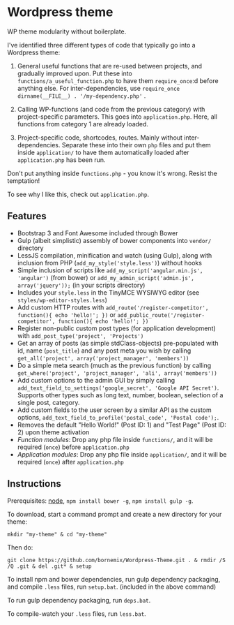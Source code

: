 Wordpress theme
===============

WP theme modularity without boilerplate.

I've identified three different types of code that typically go into a Wordpress theme:

1. General useful functions that are re-used between projects, and gradually improved upon. Put these into `functions/a_useful_function.php` to have them `require_once`:d before anything else. For inter-dependencies, use `require_once dirname(__FILE__) . '/my-dependency.php'` .

2. Calling WP-functions (and code from the previous category) with project-specific parameters. This goes into `application.php`. Here, all functions from category 1 are already loaded.

3. Project-specific code, shortcodes, routes. Mainly without inter-dependencies. Separate these into their own `php` files and put them inside `application/` to have them automatically loaded after `application.php` has been run.

Don't put anything inside `functions.php` - you know it's wrong. Resist the temptation!

To see why I like this, check out `application.php`.

Features
--------

* Bootstrap 3 and Font Awesome included through Bower
* Gulp (albeit simplistic) assembly of bower components into `vendor/` directory
* LessJS compilation, minification and watch (using Gulp), along with inclusion from PHP (`add_my_style('style.less')`) without hooks
* Simple inclusion of scripts like `add_my_script('angular.min.js', 'angular')` (from bower) or `add_my_admin_script('admin.js', array('jquery'));` (in your scripts directory)
* Includes your `style.less` in the TinyMCE WYSIWYG editor (see `styles/wp-editor-styles.less`)
* Add custom HTTP routes with `add_route('/register-competitor', function(){ echo 'hello!'; })` or `add_public_route('/register-competitor', function(){ echo 'hello!'; })`
* Register non-public custom post types (for application development) with `add_post_type('project', 'Projects')`
* Get an array of posts (as simple stdClass-objects) pre-populated with id, name (`post_title`) and any post meta you wish by calling `get_all('project', array('project_manager', 'members'))`
* Do a simple meta search (much as the previous function) by calling `get_where('project', 'project_manager', 'ali', array('members'))`
* Add custom options to the admin GUI by simply calling `add_text_field_to_settings('google_secret', 'Google API Secret')`. Supports other types such as long text, number, boolean, selection of a single post, category.
* Add custom fields to the user screen by a similar API as the custom options, `add_text_field_to_profile('postal_code', 'Postal code');`.
* Removes the default "Hello World!" (Post ID: 1) and "Test Page" (Post ID: 2) upon theme activation
* *Function modules*: Drop any php file inside `functions/`, and it will be required (`once`) before `application.php`
* *Application modules*: Drop any php file inside `application/`, and it will be required (`once`) after `application.php`

Instructions
------------

Prerequisites: [node](https://nodejs.org/), `npm install bower -g`, `npm install gulp -g`.

To download, start a command prompt and create a new directory for your theme:

```
mkdir "my-theme" & cd "my-theme"
```

Then do:

```
git clone https://github.com/bornemix/Wordpress-Theme.git . & rmdir /S /Q .git & del .git* & setup
```

To install npm and bower dependencies, run gulp dependency packaging, and compile `.less` files, run `setup.bat`. (included in the above command)

To run gulp dependency packaging, run `deps.bat`.

To compile-watch your `.less` files, run `less.bat`.